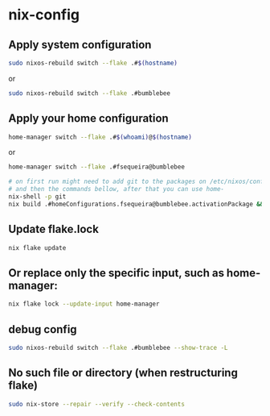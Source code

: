 # nix-config

## Apply system configuration

```bash
sudo nixos-rebuild switch --flake .#$(hostname)
```
or

```bash
sudo nixos-rebuild switch --flake .#bumblebee
```

## Apply your home configuration

```bash
home-manager switch --flake .#$(whoami)@$(hostname)
```
or

```bash
home-manager switch --flake .#fsequeira@bumblebee

# on first run might need to add git to the packages on /etc/nixos/configuration.nix
# and then the commands bellow, after that you can use home-
nix-shell -p git
nix build .#homeConfigurations.fsequeira@bumblebee.activationPackage && ./result/activate
```

## Update flake.lock
```bash
nix flake update
```

## Or replace only the specific input, such as home-manager:
```bash
nix flake lock --update-input home-manager
```

## debug config
```bash
sudo nixos-rebuild switch --flake .#bumblebee --show-trace -L
```

## No such file or directory (when restructuring flake)
```bash
sudo nix-store --repair --verify --check-contents
```
